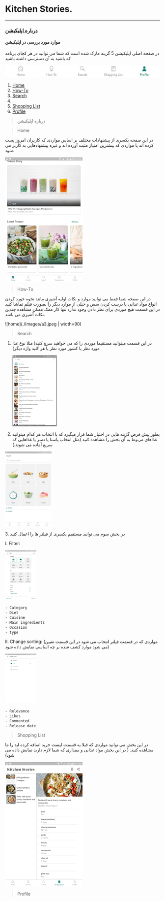 # Kitchen Stories.
----
### [درباره اپلیکیشن](#aboutApp)
#### موارد مورد بررسی در اپلیکیشن

در صفحه اصلی اپلیکیشن 5 گزینه مارک شده است که شما می توانید در هر کجای برنامه که باشید به آن دسترسی داشته باشید

![aa](./Images/a1.jpg)
1. [Home](#Home)
2. [How-To](#How_To)
3. [Search](#search)
4.
5. [Shopping List](#shoppingList)
6. [Profile](#profile)


> <p id="aboutApp">درباره اپلیکیشن</p>




> <p id="Home">Home</p>

در این صفحه یکسری از پیشنهادات مختلف بر اساس مواردی که کاربران امروز پست کرده اند یا مواردی که بیشترین امتیاز مثبت آورده اند و غیره پیشنهادهایی به کاربر می شود.




<div style="width:50%">

![home -fullwidth](./Images/a2.jpeg)

</div>


> <p id="How_To">How-To</p>

در این صفحه شما فقط می توانید موارد و نکات اولیه آشپزی مانند نحوه خورد کردن انواع مواد غذایی یا درست کردن سس و خیلی از موارد دیگر را بصورت فیلم تماشا کنید در این قسمت هیچ موردی برای نظر دادن وجود ندارد تنها کار ممک ممکن مشاهده چندین نکات آشپزی می باشد.


![home](./Images/a3.jpeg  | width=90)


> <p id="search">Search</p>

1. در این قسمت میتوانید مستقیما موردی را که می خواهید سرچ کنید( مثلا نوع غذا مورد نظر یا کشور مورد نظر یا هر کلید واژه دیگر)
    <div style="width:30%">

    ![](./Images/s2.jpeg)
    </div>
2. بطور پیش فرض گزینه هایی در اختیار شما قرار میگیرد که با انتخاب هر کدام میتوانید  غذاهای مربوط به آن بخش را مشاهده کنید (مثل انتخاب پاستا یا دسر یا غذاهایی که سریع آماده می شوند.)

  <div style="width:30%">

  ![](./Images/s3.jpeg)
  </div>
3. در بخش سوم می توانید مستقیم یکسری از فیلتر ها را اعمال کنید

  I. Filter:
    <div style="width:20%">
   ![](./Images/f2.png)</div>
    
    - Category
    - Diet
    - Cuisine
    - Main ingredients
    - Occasion
    - type

  II. Change sorting: (مواردی که در قسمت فیلتر انتخاب می شود در این قسمت تغیین می شود موارد کشف شده بر چه اساسی نمایش داده شود)
      <div style="width:20%">
    ![](./Images/f1.png)</div>
    
    - Relevance
    - Likes
    - Commented
    - Release date

> <p id="shoppingList">Shopping List</p>

در این بخش می توانید مواردی که قبلا به قسمت لیست خرید اضافه کرده اید را ما مشاهده کنید. ( در این بخش مواد غذایی و مقداری که شما لازم دارید نمایش داده می شود)
<div style="width:50%">

![](./Images/s1.png)</div>
> <p id="profile">Profile</p>
